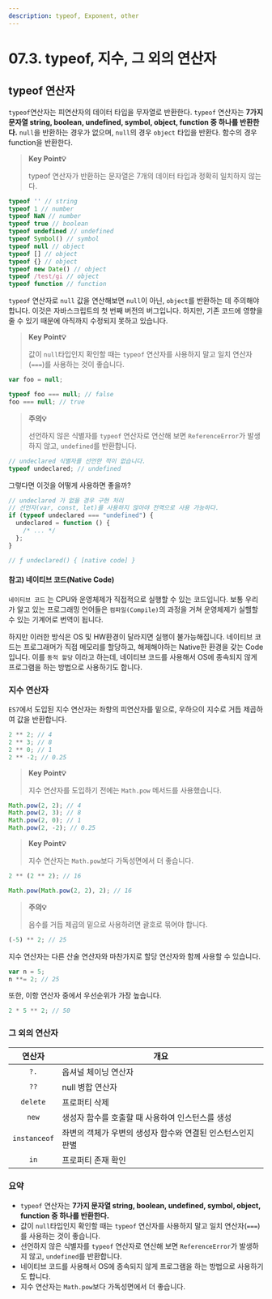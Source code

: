 ```yaml
---
description: typeof, Exponent, other
---
```


# 07.3. typeof, 지수, 그 외의 연산자

## typeof 연산자

`typeof`연산자는 피연산자의 데이터 타입을 무자열로 반환한다. `typeof` 연산자는 **7가지 문자열 string, boolean, undefined, symbol, object, function 중 하나를 반환한다.** `null`을 반환하는 경우가 없으며, `null`의 경우 `object` 타입을 반환다. 함수의 경우 function을 반환한다.

> **Key Point💡**
>
> typeof 연산자가 반환하는 문자열은 7개의 데이터 타입과 정확히 일치하지 않는다.

```js
typeof '' // string
typeof 1 // number
typeof NaN // number
typeof true // boolean
typeof undefined // undefined
typeof Symbol() // symbol
typeof null // object
typeof [] // object
typeof {} // object
typeof new Date() // object
typeof /test/gi // object
typeof function // function

```

`typeof` 연산자로 `null` 값을 연산해보면 `null`이 아닌, `object`를 반환하는 데 주의해야합니다. 이것은 자바스크립트의 첫 번째 버전의 버그입니다. 하지만, 기존 코드에 영향을 줄 수 있기 때문에 아직까지 수정되지 못하고 있습니다.

> **Key Point💡**
>
> 값이 `null`타입인지 확인할 때는 `typeof` 연산자를 사용하지 말고 일치 연산자(`===`)를 사용하는 것이 좋습니다.

```js
var foo = null;

typeof foo === null; // false
foo === null; // true
```

> **주의💡**
>
> 선언하지 않은 식별자를 `typeof` 연산자로 연산해 보면 `ReferenceError`가 발생하지 않고, `undefined`를 반환합니다.

```js
// undeclared 식별자를 선언한 적이 없습니다.
typeof undeclared; // undefined
```

그렇다면 이것을 어떻게 사용하면 좋을까?

```js
// undeclared 가 없을 경우 구현 처리
// 선언자(var, const, let)를 사용하지 않아야 전역으로 사용 가능하다.
if (typeof undeclared === "undefined") {
  undeclared = function () {
    /* ... */
  };
}

// ƒ undeclared() { [native code] }
```

#### 참고) 네이티브 코드(Native Code)

`네이티브 코드` 는 CPU와 운영체제가 직접적으로 실행할 수 있는 코드입니다. 보통 우리가 알고 있는 프로그래밍 언어들은 `컴파일(Compile)`의 과정을 거쳐 운영체제가 실핼할 수 있는 기계어로 번역이 됩니다.

하지만 이러한 방식은 OS 및 HW환경이 달라지면 실행이 불가능해집니다. 네이티브 코드는 프로그래머가 직접 메모리를 할당하고, 해제해야하는 Native한 환경을 갖는 Code입니다. 이를 `동적 할당` 이라고 하는데, 네이티브 코드를 사용해서 OS에 종속되지 않게 프로그램을 하는 방법으로 사용하기도 합니다.

### 지수 연산자

`ES7`에서 도입된 지수 연산자는 좌항의 피연산자를 밑으로, 우하으이 지수로 거듭 제곱하여 값을 반환합니다.

```js
2 ** 2; // 4
2 ** 3; // 8
2 ** 0; // 1
2 ** -2; // 0.25
```

> **Key Point💡**
>
> 지수 연산자를 도입하기 전에는 `Math.pow` 메서드를 사용했습니다.

```js
Math.pow(2, 2); // 4
Math.pow(2, 3); // 8
Math.pow(2, 0); // 1
Math.pow(2, -2); // 0.25
```

> **Key Point💡**
>
> 지수 연산자는 `Math.pow`보다 가독성면에서 더 좋습니다.

```js
2 ** (2 ** 2); // 16

Math.pow(Math.pow(2, 2), 2); // 16
```

> **주의💡**
>
> 음수를 거듭 제곱의 밑으로 사용하려면 괄호로 묶어야 합니다.

```js
(-5) ** 2; // 25
```

지수 연산자는 다른 산술 연산자와 마찬가지로 할당 연산자와 함께 사용할 수 있습니다.

```js
var n = 5;
n **= 2; // 25
```

또한, 이항 연산자 중에서 우선순위가 가장 높습니다.

```js
2 * 5 ** 2; // 50
```

### 그 외의 연산자

|      연산자     | 개요                                |
| :----------: | --------------------------------- |
|     `?.`     | 옵셔널 체이닝 연산자                       |
|     `??`     | null 병합 연산자                       |
|   `delete`   | 프로퍼티 삭제                           |
|     `new`    | 생성자 함수를 호출할 때 사용하여 인스턴스를 생성       |
| `instanceof` | 좌변의 객체가 우변의 생성자 함수와 연결된 인스턴스인지 판별 |
|     `in`     | 프로퍼티 존재 확인                        |

### 요약

* `typeof` 연산자는 **7가지 문자열 string, boolean, undefined, symbol, object, function 중 하나를 반환한다.**
* 값이 `null`타입인지 확인할 때는 `typeof` 연산자를 사용하지 말고 일치 연산자(`===`)를 사용하는 것이 좋습니다.
* 선언하지 않은 식별자를 `typeof` 연산자로 연산해 보면 `ReferenceError`가 발생하지 않고, `undefined`를 반환합니다.
* 네이티브 코드를 사용해서 OS에 종속되지 않게 프로그램을 하는 방법으로 사용하기도 합니다.
* 지수 연산자는 `Math.pow`보다 가독성면에서 더 좋습니다.

